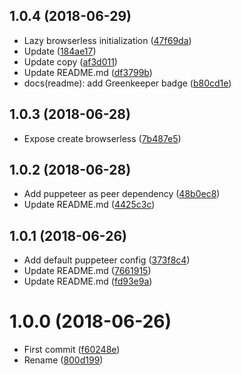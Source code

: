<a name="1.0.4"></a>
## 1.0.4 (2018-06-29)

* Lazy browserless initialization ([47f69da](https://github.com/Kikobeats/get-html/commit/47f69da))
* Update ([184ae17](https://github.com/Kikobeats/get-html/commit/184ae17))
* Update copy ([af3d011](https://github.com/Kikobeats/get-html/commit/af3d011))
* Update README.md ([df3799b](https://github.com/Kikobeats/get-html/commit/df3799b))
* docs(readme): add Greenkeeper badge ([b80cd1e](https://github.com/Kikobeats/get-html/commit/b80cd1e))



<a name="1.0.3"></a>
## 1.0.3 (2018-06-28)

* Expose create browserless ([7b487e5](https://github.com/Kikobeats/get-html/commit/7b487e5))



<a name="1.0.2"></a>
## 1.0.2 (2018-06-28)

* Add puppeteer as peer dependency ([48b0ec8](https://github.com/Kikobeats/get-html/commit/48b0ec8))
* Update README.md ([4425c3c](https://github.com/Kikobeats/get-html/commit/4425c3c))



<a name="1.0.1"></a>
## 1.0.1 (2018-06-26)

* Add default puppeteer config ([373f8c4](https://github.com/Kikobeats/get-html/commit/373f8c4))
* Update README.md ([7661915](https://github.com/Kikobeats/get-html/commit/7661915))
* Update README.md ([fd93e9a](https://github.com/Kikobeats/get-html/commit/fd93e9a))



<a name="1.0.0"></a>
# 1.0.0 (2018-06-26)

* First commit ([f60248e](https://github.com/Kikobeats/get-html/commit/f60248e))
* Rename ([800d199](https://github.com/Kikobeats/get-html/commit/800d199))




